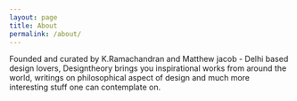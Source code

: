 ```yaml
---
layout: page
title: About
permalink: /about/
---
```


Founded and curated by K.Ramachandran and Matthew jacob - Delhi based design lovers, Designtheory brings you 
inspirational works from around the world, writings on philosophical aspect of design and much more interesting
stuff one can contemplate on.